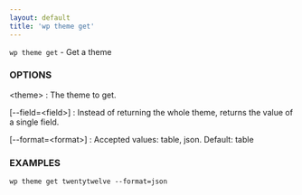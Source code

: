 ```yaml
---
layout: default
title: 'wp theme get'
---
```


`wp theme get` - Get a theme

### OPTIONS

&lt;theme&gt;
: The theme to get.

[\--field=&lt;field&gt;]
: Instead of returning the whole theme, returns the value of a single field.

[\--format=&lt;format&gt;]
: Accepted values: table, json. Default: table

### EXAMPLES

    wp theme get twentytwelve --format=json

